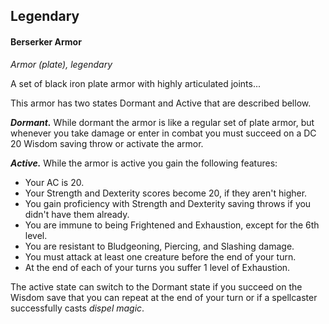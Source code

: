 ## Legendary


#### Berserker Armor
*Armor (plate), legendary*

A set of black iron plate armor with highly articulated joints...

This armor has two states Dormant and Active that are described bellow.

***Dormant.***
While dormant the armor is like a regular set of plate armor, but whenever you take damage or enter in combat you must succeed on a DC 20 Wisdom saving throw or activate the armor.

***Active.***
While the armor is active you gain the following features:
- Your AC is 20.
- Your Strength and Dexterity scores become 20, if they aren't higher.
- You gain proficiency with Strength and Dexterity saving throws if you didn't have them already.
- You are immune to being Frightened and Exhaustion, except for the 6th level.
- You are resistant to Bludgeoning, Piercing, and Slashing damage.
- You must attack at least one creature before the end of your turn.
- At the end of each of your turns you suffer 1 level of Exhaustion.

The active state can switch to the Dormant state if you succeed on the Wisdom save that you can repeat at the end of your turn or if a spellcaster successfully casts *dispel magic*.